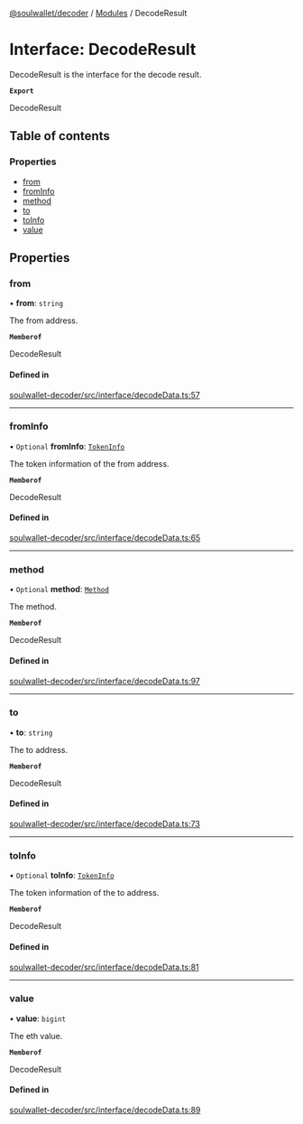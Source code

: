 [@soulwallet/decoder](../README.md) / [Modules](../modules.md) / DecodeResult

# Interface: DecodeResult

DecodeResult is the interface for the decode result.

**`Export`**

DecodeResult

## Table of contents

### Properties

- [from](DecodeResult.md#from)
- [fromInfo](DecodeResult.md#frominfo)
- [method](DecodeResult.md#method)
- [to](DecodeResult.md#to)
- [toInfo](DecodeResult.md#toinfo)
- [value](DecodeResult.md#value)

## Properties

### from

• **from**: `string`

The from address.

**`Memberof`**

DecodeResult

#### Defined in

[soulwallet-decoder/src/interface/decodeData.ts:57](https://github.com/proofofsoulprotocol/soulwalletlib/blob/f66010c/packages/soulwallet-decoder/src/interface/decodeData.ts#L57)

___

### fromInfo

• `Optional` **fromInfo**: [`TokenInfo`](TokenInfo.md)

The token information of the from address.

**`Memberof`**

DecodeResult

#### Defined in

[soulwallet-decoder/src/interface/decodeData.ts:65](https://github.com/proofofsoulprotocol/soulwalletlib/blob/f66010c/packages/soulwallet-decoder/src/interface/decodeData.ts#L65)

___

### method

• `Optional` **method**: [`Method`](Method.md)

The method.

**`Memberof`**

DecodeResult

#### Defined in

[soulwallet-decoder/src/interface/decodeData.ts:97](https://github.com/proofofsoulprotocol/soulwalletlib/blob/f66010c/packages/soulwallet-decoder/src/interface/decodeData.ts#L97)

___

### to

• **to**: `string`

The to address.

**`Memberof`**

DecodeResult

#### Defined in

[soulwallet-decoder/src/interface/decodeData.ts:73](https://github.com/proofofsoulprotocol/soulwalletlib/blob/f66010c/packages/soulwallet-decoder/src/interface/decodeData.ts#L73)

___

### toInfo

• `Optional` **toInfo**: [`TokenInfo`](TokenInfo.md)

The token information of the to address.

**`Memberof`**

DecodeResult

#### Defined in

[soulwallet-decoder/src/interface/decodeData.ts:81](https://github.com/proofofsoulprotocol/soulwalletlib/blob/f66010c/packages/soulwallet-decoder/src/interface/decodeData.ts#L81)

___

### value

• **value**: `bigint`

The eth value.

**`Memberof`**

DecodeResult

#### Defined in

[soulwallet-decoder/src/interface/decodeData.ts:89](https://github.com/proofofsoulprotocol/soulwalletlib/blob/f66010c/packages/soulwallet-decoder/src/interface/decodeData.ts#L89)
